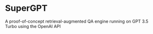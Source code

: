 # SuperGPT
 A proof-of-concept retrieval-augmented QA engine running on GPT 3.5 Turbo using the OpenAI API
